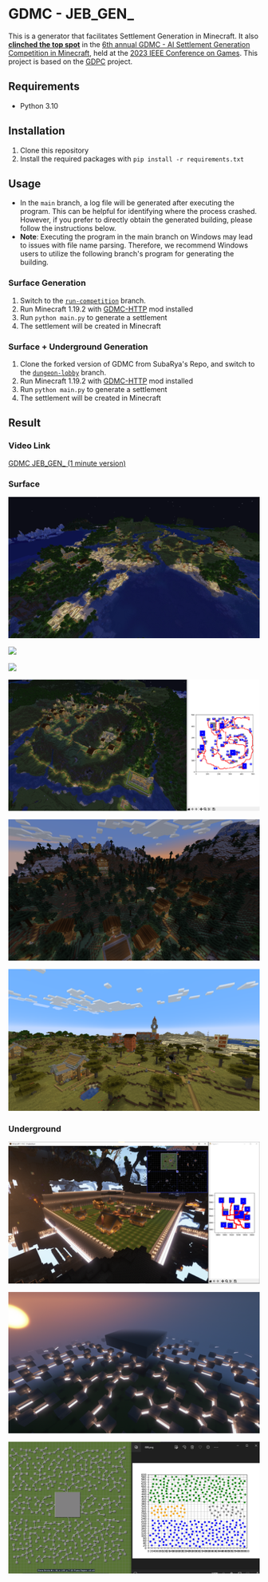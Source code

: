 # GDMC - JEB_GEN_
This is a generator that facilitates Settlement Generation in Minecraft. It also **[clinched the top spot](https://www.youtube.com/watch?embeds_referring_euri=https%3A%2F%2Fgendesignmc.wikidot.com%2F&source_ve_path=Mjg2NjQsMTY0NTAz&feature=emb_share&v=onXUUhefLyY)** in the [6th annual GDMC - AI Settlement Generation Competition in Minecraft](https://gendesignmc.wikidot.com/), held at the [2023 IEEE Conference on Games](https://2023.ieee-cog.org/). This project is based on the [GDPC](https://github.com/avdstaaij/gdpc) project.
## Requirements

- Python 3.10

## Installation

1. Clone this repository
2. Install the required packages with `pip install -r requirements.txt`

## Usage

* In the `main` branch, a log file will be generated after executing the program. This can be helpful for identifying where the process crashed. However, if you prefer to directly obtain the generated building, please follow the instructions below.
* **Note**: Executing the program in the main branch on Windows may lead to issues with file name parsing. Therefore, we recommend Windows users to utilize the following branch's program for generating the building.

### Surface Generation
1. Switch to the [`run-competition`](https://github.com/NTNU-GDMC/GDMC/tree/run-competition) branch.
2. Run Minecraft 1.19.2 with [GDMC-HTTP](https://github.com/Niels-NTG/gdmc_http_interface) mod installed
3. Run `python main.py` to generate a settlement
4. The settlement will be created in Minecraft

### Surface + Underground Generation

1.  Clone the forked version of GDMC from SubaRya's Repo, and switch to the [`dungeon-lobby`](https://github.com/KutsunaSubaRya/GDMC/tree/dungeon-lobby) branch.
2. Run Minecraft 1.19.2 with [GDMC-HTTP](https://github.com/Niels-NTG/gdmc_http_interface) mod installed
3. Run `python main.py` to generate a settlement
4. The settlement will be created in Minecraft



## Result

### Video Link
[GDMC JEB_GEN_ (1 minute version)](https://youtu.be/j5x7trujfp0?si=6bEVA4kGtKf0_QQ6)

### Surface
![](./images/surface/combine.png)

![](./images/surface/sea.png)

![](./images/surface/steep.png)

![](./images/surface/spiral.png)

![](./images/surface/mountain.png)

![](./images/surface/plain.png)


### Underground
![](./images/dungeon/dungeon_result_default.png)

![](./images/dungeon/dungeon_result_default2.png)

![](./images/dungeon/dungeon_result_map.png)